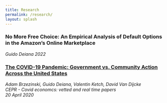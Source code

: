 ```yaml
---
title: Research
permalink: /research/
layout: splash
---
```


### No More Free Choice: An Empirical Analysis of Default Options in the Amazon’s Online Marketplace
*Guido Deiana*
*2022*

### [The COVID-19 Pandemic: Government vs. Community Action Across the United States](https://www.inet.ox.ac.uk/publications/no-2020-06-the-covid-19-pandemic-government-vs-community-action-across-the-united-states/)

*Adam Brzezinski, Guido Deiana, Valentin Ketch, David Van Dijcke*  
*CEPR - Covid economcs: vetted and real time papers*  
*20 April 2020* 
